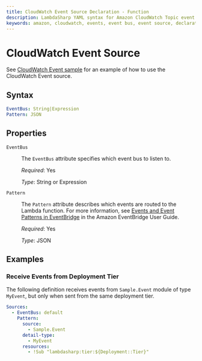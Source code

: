 ```yaml
---
title: CloudWatch Event Source Declaration - Function
description: LambdaSharp YAML syntax for Amazon CloudWatch Topic event source
keywords: amazon, cloudwatch, events, event bus, event source, declaration, lambda, syntax, yaml, cloudformation
---
```

# CloudWatch Event Source

See [CloudWatch Event sample](https://github.com/LambdaSharp/LambdaSharpTool/tree/master/Samples/EventSample/) for an example of how to use the CloudWatch Event source.

## Syntax

```yaml
EventBus: String|Expression
Pattern: JSON
```

## Properties

<dl>

<dt><code>EventBus</code></dt>
<dd>

The <code>EventBus</code> attribute specifies which event bus to listen to.

<i>Required</i>: Yes

<i>Type</i>: String or Expression
</dd>

<dt><code>Pattern</code></dt>
<dd>

The <code>Pattern</code> attribute describes which events are routed to the Lambda function. For more information, see <a href="https://docs.aws.amazon.com/eventbridge/latest/userguide/eventbridge-and-event-patterns.html">Events and Event Patterns in EventBridge</a> in the Amazon EventBridge User Guide.

<i>Required</i>: Yes

<i>Type</i>: JSON
</dd>

</dl>

## Examples

### Receive Events from Deployment Tier

The following definition receives events from `Sample.Event` module of type `MyEvent`, but only when sent from the same deployment tier.

```yaml
Sources:
  - EventBus: default
    Pattern:
      source:
        - Sample.Event
      detail-type:
        - MyEvent
      resources:
        - !Sub "lambdasharp:tier:${Deployment::Tier}"
```
